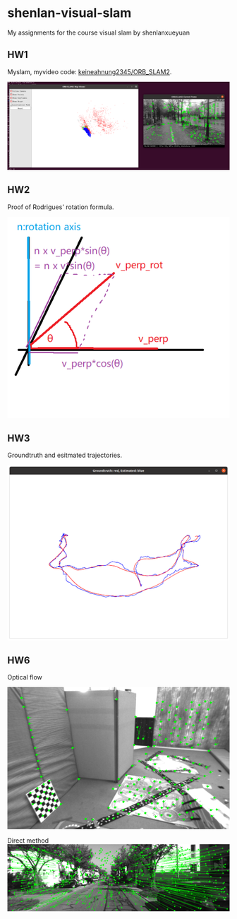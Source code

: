 # shenlan-visual-slam
My assignments for the course visual slam by shenlanxueyuan

## HW1
Myslam, myvideo code: [keineahnung2345/ORB_SLAM2](https://github.com/keineahnung2345/ORB_SLAM2/commit/74a441e2afbc3c579042f06a5794b0ad1f79c4a6).

![myvideo](HW1/myvideo.png)

## HW2
Proof of Rodrigues' rotation formula.

![n_v_rotate](HW2/n_v_rotate.png)

## HW3
Groundtruth and esitmated trajectories.

![trajectory_errors](HW3/trajectory_errors.png)

## HW6
Optical flow

![optical_flow](HW6/code/result/optical_flow/J_step_2_GetPixelValue_interpolation/tracked_multi_level.png)

Direct method
![direct_method](HW6/code/result/direct_method/multiple_layer/0.png)
